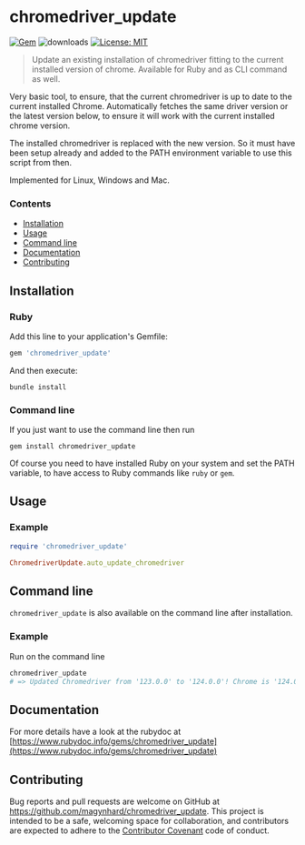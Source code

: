# chromedriver_update
[![Gem](https://img.shields.io/gem/v/chromedriver_update?color=default&style=plastic&logo=ruby&logoColor=red)](https://rubygems.org/gems/chromedriver_update)
![downloads](https://img.shields.io/gem/dt/chromedriver_update?color=blue&style=plastic)
[![License: MIT](https://img.shields.io/badge/License-MIT-gold.svg?style=plastic&logo=mit)](LICENSE)

> Update an existing installation of chromedriver fitting to the current installed version of chrome. Available for Ruby and as CLI command as well.

Very basic tool, to ensure, that the current chromedriver is up to date to the current installed Chrome. Automatically fetches the same driver version or the latest version below, to ensure it will work with the current installed chrome version.

The installed chromedriver is replaced with the new version. So it must have been setup already and added to the PATH environment variable to use this script from then.

Implemented for Linux, Windows and Mac.

### Contents
* [Installation](#installation)
* [Usage](#usage)
* [Command line](#command-line-usage)
* [Documentation](#documentation)
* [Contributing](#contributing)


<a name="installation"></a>
## Installation
### Ruby
Add this line to your application's Gemfile:

```ruby
gem 'chromedriver_update'
```

And then execute:

    bundle install

### Command line
If you just want to use the command line then run

    gem install chromedriver_update

Of course you need to have installed Ruby on your system and set the PATH variable, to have access to Ruby commands like `ruby` or `gem`.



<a name="usage"></a>
## Usage

### Example

```ruby
require 'chromedriver_update'

ChromedriverUpdate.auto_update_chromedriver
```


<a name="command-line-usage"></a>
## Command line

`chromedriver_update` is also available on the command line after installation.

### Example

Run on the command line

```ruby
chromedriver_update
# => Updated Chromedriver from '123.0.0' to '124.0.0'! Chrome is '124.0.1'.
```

<a name="documentation"></a>
## Documentation

For more details have a look at the rubydoc at [https://www.rubydoc.info/gems/chromedriver_update](https://www.rubydoc.info/gems/chromedriver_update)



<a name="documentation"></a>
## Contributing
Bug reports and pull requests are welcome on GitHub at https://github.com/magynhard/chromedriver_update. This project is intended to be a safe, welcoming space for collaboration, and contributors are expected to adhere to the [Contributor Covenant](http://contributor-covenant.org) code of conduct.

